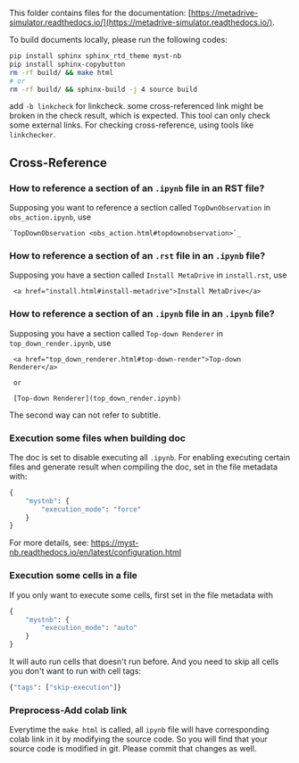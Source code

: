 This folder contains files for the
documentation: [https://metadrive-simulator.readthedocs.io/](https://metadrive-simulator.readthedocs.io/).

To build documents locally, please run the following codes:

```bash
pip install sphinx sphinx_rtd_theme myst-nb
pip install sphinx-copybutton
rm -rf build/ && make html
# or
rm -rf build/ && sphinx-build -j 4 source build
```

add `-b linkcheck` for linkcheck. some cross-referenced link might be broken in the check result, which is expected.
This tool can only check some external links. For checking cross-reference, using tools like `linkchecker`.

## Cross-Reference

### How to reference a section of an `.ipynb` file in an RST file?

Supposing you want to reference a section called `TopDwnObservation` in `obs_action.ipynb`, use

```
`TopDownObservation <obs_action.html#topdownobservation>`_
```

### How to reference a section of an `.rst` file in an `.ipynb` file?

Supposing you have a section called `Install MetaDrive` in `install.rst`, use

```
 <a href="install.html#install-metadrive">Install MetaDrive</a>
```

### How to reference a section of an `.ipynb` file in an `.ipynb` file?

Supposing you have a section called `Top-down Renderer` in `top_down_render.ipynb`, use

```
 <a href="top_down_renderer.html#top-down-render">Top-down Renderer</a>
 
 or
 
 [Top-down Renderer](top_down_render.ipynb)
```

The second way can not refer to subtitle.

### Execution some files when building doc

The doc is set to disable executing all `.ipynb`.
For enabling executing certain files and generate result when compiling the doc, set in the file metadata with:

```python
{
    "mystnb": {
        "execution_mode": "force"
    }
}
```

For more details, see: https://myst-nb.readthedocs.io/en/latest/configuration.html

### Execution some cells in a file

If you only want to execute some cells, first set in the file metadata with

```python
{
    "mystnb": {
        "execution_mode": "auto"
    }
}
```

It will auto run cells that doesn't run before. 
And you need to skip all cells you don't want to run with cell tags:

```python
{"tags": ["skip-execution"]}
```

### Preprocess-Add colab link
Everytime the `make html` is called, all `ipynb` file will have corresponding colab link in it by modifying the source
code. So you will find that your source code is modified in git. Please commit that changes as well.
